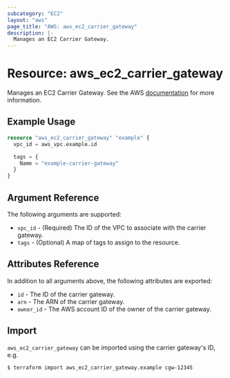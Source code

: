 ```yaml
---
subcategory: "EC2"
layout: "aws"
page_title: "AWS: aws_ec2_carrier_gateway"
description: |-
  Manages an EC2 Carrier Gateway.
---
```


# Resource: aws_ec2_carrier_gateway

Manages an EC2 Carrier Gateway. See the AWS [documentation](https://docs.aws.amazon.com/vpc/latest/userguide/Carrier_Gateway.html) for more information.

## Example Usage

```terraform
resource "aws_ec2_carrier_gateway" "example" {
  vpc_id = aws_vpc.example.id

  tags = {
    Name = "example-carrier-gateway"
  }
}
```

## Argument Reference

The following arguments are supported:

* `vpc_id` - (Required) The ID of the VPC to associate with the carrier gateway.
* `tags` - (Optional) A map of tags to assign to the resource.

## Attributes Reference

In addition to all arguments above, the following attributes are exported:

* `id` - The ID of the carrier gateway.
* `arn` - The ARN of the carrier gateway.
* `owner_id` - The AWS account ID of the owner of the carrier gateway.

## Import

`aws_ec2_carrier_gateway` can be imported using the carrier gateway's ID,
e.g.

```
$ terraform import aws_ec2_carrier_gateway.example cgw-12345
```
